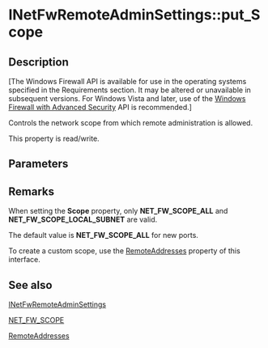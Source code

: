 # INetFwRemoteAdminSettings::put_Scope

## Description

[The Windows Firewall API is available for use in the operating systems specified in the Requirements section. It may be altered or unavailable in subsequent versions. For Windows Vista and later, use of the [Windows Firewall with Advanced Security](https://learn.microsoft.com/previous-versions/windows/desktop/ics/windows-firewall-advanced-security-start-page) API is recommended.]

Controls the network scope from which remote administration is allowed.

This property is read/write.

## Parameters

## Remarks

When setting the
**Scope** property, only **NET_FW_SCOPE_ALL** and **NET_FW_SCOPE_LOCAL_SUBNET** are valid.

The default value is
**NET_FW_SCOPE_ALL** for new ports.

To create a custom scope, use the [RemoteAddresses](https://learn.microsoft.com/previous-versions/windows/desktop/api/netfw/nf-netfw-inetfwremoteadminsettings-get_remoteaddresses) property of this interface.

## See also

[INetFwRemoteAdminSettings](https://learn.microsoft.com/windows/desktop/api/netfw/nn-netfw-inetfwremoteadminsettings)

[NET_FW_SCOPE](https://learn.microsoft.com/windows/win32/api/icftypes/ne-icftypes-net_fw_scope)

[RemoteAddresses](https://learn.microsoft.com/previous-versions/windows/desktop/api/netfw/nf-netfw-inetfwremoteadminsettings-get_remoteaddresses)